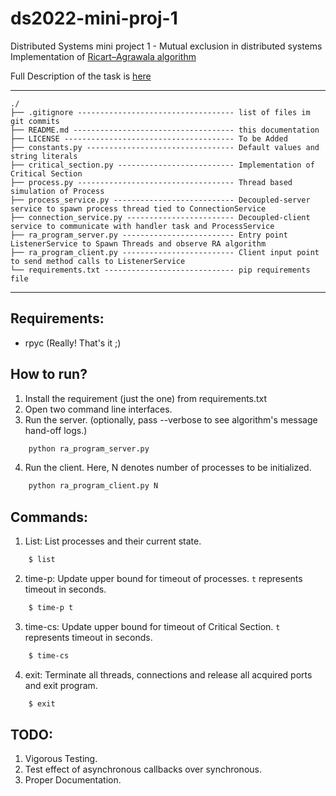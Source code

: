 # ds2022-mini-proj-1
Distributed Systems mini project 1 - Mutual exclusion in distributed systems
Implementation of [Ricart–Agrawala algorithm](https://en.wikipedia.org/wiki/Ricart%E2%80%93Agrawala_algorithm)

Full Description of the task is [here](https://courses.cs.ut.ee/LTAT.06.007/2022_spring/uploads/Main/Mini-project1-DS2022.pdf) 

---------

```text
./
├── .gitignore ----------------------------------- list of files im git commits
├── README.md ------------------------------------ this documentation
├── LICENSE -------------------------------------- To be Added
├── constants.py --------------------------------- Default values and string literals
├── critical_section.py -------------------------- Implementation of Critical Section
├── process.py ----------------------------------- Thread based simulation of Process
├── process_service.py --------------------------- Decoupled-server service to spawn process thread tied to ConnectionService
├── connection_service.py ------------------------ Decoupled-client service to communicate with handler task and ProcessService
├── ra_program_server.py ------------------------- Entry point ListenerService to Spawn Threads and observe RA algorithm
├── ra_program_client.py ------------------------- Client input point to send method calls to ListenerService
└── requirements.txt ----------------------------- pip requirements file
```

---------

## Requirements:

- rpyc (Really! That's it ;)

## How to run?

1. Install the requirement (just the one) from requirements.txt
2. Open two command line interfaces. 
3. Run the server. (optionally, pass --verbose to see algorithm's message hand-off logs.)
```sh
	python ra_program_server.py
```
4. Run the client. Here, N denotes number of processes to be initialized.
```sh
	python ra_program_client.py N
```

## Commands: 

1. List: List processes and their current state. 
```sh
    $ list
```
2. time-p: Update upper bound for timeout of processes. `t` represents timeout in seconds.
```sh
    $ time-p t
```
3. time-cs: Update upper bound for timeout of Critical Section. `t` represents timeout in seconds.
```sh
    $ time-cs
```
4. exit: Terminate all threads, connections and release all acquired ports and exit program. 
```sh
    $ exit
```

## TODO:

1. Vigorous Testing.
2. Test effect of asynchronous callbacks over synchronous.
3. Proper Documentation.